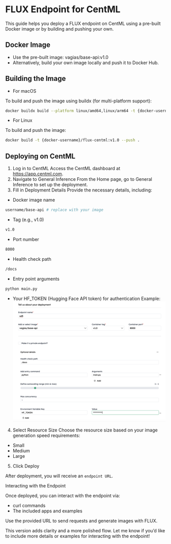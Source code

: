 # FLUX Endpoint for CentML

This guide helps you deploy a FLUX endpoint on CentML using a pre-built Docker image or by building and pushing your own.

## Docker Image

- Use the pre-built image: vagias/base-api:v1.0
- Alternatively, build your own image locally and push it to Docker Hub.

## Building the Image

- For macOS

To build and push the image using buildx (for multi-platform support):
```bash
docker buildx build --platform linux/amd64,linux/arm64 -t {docker-username}/flux-centml:v1.0 --push .
```

- For Linux

To build and push the image:
```bash
docker build -t {docker-username}/flux-centml:v1.0 --push .
```

## Deploying on CentML

1. Log in to CentML
Access the CentML dashboard at https://app.centml.com.
2. Navigate to General Inference
From the Home page, go to General Inference to set up the deployment.
3. Fill in Deployment Details
Provide the necessary details, including:

- Docker image name

```bash
username/base-api # replace with your image
```
- Tag (e.g., v1.0)

```bash
v1.0
```
- Port number

```bash
8000
```
- Health check path

```bash
/docs
```

- Entry point arguments

```bash
python main.py
```

- Your HF_TOKEN (Hugging Face API token) for authentication
Example:
![](image.png)

4. Select Resource Size
Choose the resource size based on your image generation speed requirements:
- Small
- Medium
- Large

5. Click Deploy

After deployment, you will receive an `endpoint URL`.

Interacting with the Endpoint

Once deployed, you can interact with the endpoint via:

- curl commands
- The included apps and examples

Use the provided URL to send requests and generate images with FLUX.

This version adds clarity and a more polished flow. Let me know if you’d like to include more details or examples for interacting with the endpoint!